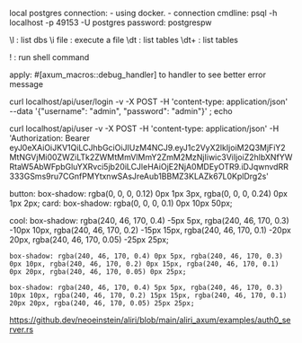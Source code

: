 
local postgres connection:
    - using docker.
    - connection cmdline:
        psql -h localhost -p 49153 -U postgres
        password: postgrespw


\l      : list dbs
\i file : execute a file
\dt     : list tables
\dt+    : list tables

\!      : run shell command


apply: #[axum_macros::debug_handler] to handler to see better error message

curl localhost/api/user/login -v -X POST -H 'content-type: application/json' --data '{"username": "admin", "password": "admin"}' ; echo

curl localhost/api/user -v -X POST -H 'content-type: application/json' -H 'Authorization: Bearer eyJ0eXAiOiJKV1QiLCJhbGciOiJIUzM4NCJ9.eyJ1c2VyX2lkIjoiM2Q3MjFiY2MtNGVjMi00ZWZiLTk2ZWMtMmVlMmY2ZmM2MzNjIiwic3ViIjoiZ2hlbXNfYWRtaW5AbWFpbGluYXRvci5jb20iLCJleHAiOjE2NjA0MDEyOTR9.iDJqwnvdRR333GSms9ru7CGnfPMYtxnwSAsJreAub1BBMZ3KLAZk67L0KplDrg2s'


button: box-shadow: rgba(0, 0, 0, 0.12) 0px 1px 3px, rgba(0, 0, 0, 0.24) 0px 1px 2px;
card: box-shadow: rgba(0, 0, 0, 0.1) 0px 10px 50px;

cool:
    box-shadow: rgba(240, 46, 170, 0.4) -5px 5px, rgba(240, 46, 170, 0.3) -10px 10px, rgba(240, 46, 170, 0.2) -15px 15px, rgba(240, 46, 170, 0.1) -20px 20px, rgba(240, 46, 170, 0.05) -25px 25px;

    box-shadow: rgba(240, 46, 170, 0.4) 0px 5px, rgba(240, 46, 170, 0.3) 0px 10px, rgba(240, 46, 170, 0.2) 0px 15px, rgba(240, 46, 170, 0.1) 0px 20px, rgba(240, 46, 170, 0.05) 0px 25px;

    box-shadow: rgba(240, 46, 170, 0.4) 5px 5px, rgba(240, 46, 170, 0.3) 10px 10px, rgba(240, 46, 170, 0.2) 15px 15px, rgba(240, 46, 170, 0.1) 20px 20px, rgba(240, 46, 170, 0.05) 25px 25px;


https://github.dev/neoeinstein/aliri/blob/main/aliri_axum/examples/auth0_server.rs